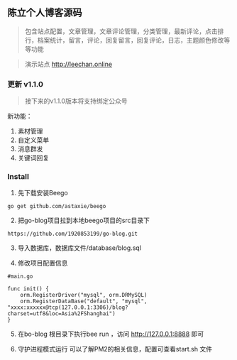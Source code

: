 ## 陈立个人博客源码

>  包含站点配置，文章管理，文章评论管理，分类管理，最新评论，点击排行，档案统计，留言，评论，回复留言，回复评论，日志，主题颜色修改等等功能

> 演示站点 http://leechan.online

### 更新 v1.1.0
> 接下来的v1.1.0版本将支持绑定公众号

新功能：
1. 素材管理
1. 自定义菜单
2. 消息群发
3. 关键词回复

### Install 
1. 先下载安装Beego

```
go get github.com/astaxie/beego
```

2. 把go-blog项目拉到本地beego项目的src目录下

```
https://github.com/1920853199/go-blog.git
```

3. 导入数据库，数据库文件/database/blog.sql

4. 修改项目配置信息

```
#main.go

func init() {
	orm.RegisterDriver("mysql", orm.DRMySQL)
	orm.RegisterDataBase("default", "mysql", "xxxx:xxxxxx@tcp(127.0.0.1:3306)/blog?charset=utf8&loc=Asia%2FShanghai")
}
```

5. 在bo-blog 根目录下执行bee run ，访问 http://127.0.0.1:8888 即可

6. 守护进程模式运行 可以了解PM2的相关信息，配置可查看start.sh 文件
